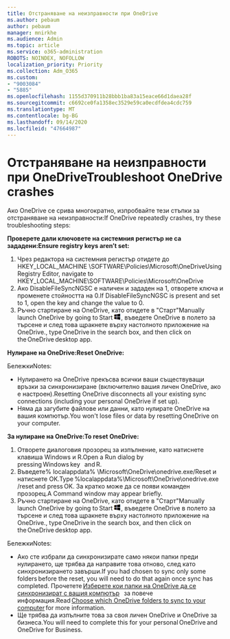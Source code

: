 ```yaml
---
title: Отстраняване на неизправности при OneDrive
ms.author: pebaum
author: pebaum
manager: mnirkhe
ms.audience: Admin
ms.topic: article
ms.service: o365-administration
ROBOTS: NOINDEX, NOFOLLOW
localization_priority: Priority
ms.collection: Adm_O365
ms.custom:
- "9003084"
- "5885"
ms.openlocfilehash: 1155d370911b28bbb1ba83a15eace66d1daea28f
ms.sourcegitcommit: c6692ce0fa1358ec3529e59ca0ecdfdea4cdc759
ms.translationtype: MT
ms.contentlocale: bg-BG
ms.lasthandoff: 09/14/2020
ms.locfileid: "47664987"
---
```

# <a name="troubleshoot-onedrive-crashes"></a><span data-ttu-id="0bcc7-102">Отстраняване на неизправности при OneDrive</span><span class="sxs-lookup"><span data-stu-id="0bcc7-102">Troubleshoot OneDrive crashes</span></span>

<span data-ttu-id="0bcc7-103">Ако OneDrive се срива многократно, изпробвайте тези стъпки за отстраняване на неизправности:</span><span class="sxs-lookup"><span data-stu-id="0bcc7-103">If OneDrive repeatedly crashes, try these troubleshooting steps:</span></span>

<span data-ttu-id="0bcc7-104">**Проверете дали ключовете на системния регистър не са зададени:**</span><span class="sxs-lookup"><span data-stu-id="0bcc7-104">**Ensure registry keys aren’t set:**</span></span>

1. <span data-ttu-id="0bcc7-105">Чрез редактора на системния регистър отидете до HKEY_LOCAL_MACHINE \SOFTWARE\Policies\Microsoft\OneDrive</span><span class="sxs-lookup"><span data-stu-id="0bcc7-105">Using Registry Editor, navigate to HKEY_LOCAL_MACHINE\SOFTWARE\Policies\Microsoft\OneDrive</span></span>
2. <span data-ttu-id="0bcc7-106">Ако DisableFileSyncNGSC е наличен и зададен на 1, отворете ключа и променете стойността на 0.</span><span class="sxs-lookup"><span data-stu-id="0bcc7-106">If DisableFileSyncNGSC is present and set to 1, open the key and change the value to 0.</span></span>
3. <span data-ttu-id="0bcc7-107">Ръчно стартиране на OneDrive, като отидете в "Старт"</span><span class="sxs-lookup"><span data-stu-id="0bcc7-107">Manually launch OneDrive by going to Start</span></span> ![Натиснете клавиша Windows](data:image/png;base64,iVBORw0KGgoAAAANSUhEUgAAABEAAAAOCAYAAADJ7fe0AAAAAXNSR0IArs4c6QAAAARnQU1BAACxjwv8YQUAAAAJcEhZcwAADsQAAA7EAZUrDhsAAADxSURBVDhPY/wPBAx4wR+Gd6/fM7x9/ZTh9ZuXDGdPnWE4tH0rw/UHDxlaVp9kCDCSYWABKfv35wfD+/cfGV4+fcLw5uVjhlOXzzFsX/qWYebmZAZPWWOGO2DD8ACQS9Y3e4Bcg4Y9/t94fPa/CoY4Aq8/+xik/T8TkEMxGDyGgANWwSqeobvbGSyAADIM3BwCDKXd3QyfoCLoQEGAA0xTxSWjsYMJwLHjkruU4UXSJ4YnT54x3Dh/luHmjfMMmw9wMjCDlRAGBDPgjy8fGT5//8rw9P4Thge3zzNcvXmDYevmfQzXb1xlmH/0ATADyjAAAKdWkD3ZSwNeAAAAAElFTkSuQmCC)<span data-ttu-id="0bcc7-109">, въведете OneDrive в полето за търсене и след това щракнете върху настолното приложение на OneDrive.</span><span class="sxs-lookup"><span data-stu-id="0bcc7-109">, type OneDrive in the search box, and then click on the OneDrive desktop app.</span></span>

<span data-ttu-id="0bcc7-110">**Нулиране на OneDrive:**</span><span class="sxs-lookup"><span data-stu-id="0bcc7-110">**Reset OneDrive:**</span></span>

<span data-ttu-id="0bcc7-111">Бележки</span><span class="sxs-lookup"><span data-stu-id="0bcc7-111">Notes:</span></span>

- <span data-ttu-id="0bcc7-112">Нулирането на OneDrive прекъсва всички ваши съществуващи връзки за синхронизиране (включително вашия личен OneDrive, ако е настроен).</span><span class="sxs-lookup"><span data-stu-id="0bcc7-112">Resetting OneDrive disconnects all your existing sync connections (including your personal OneDrive if set up).</span></span>
- <span data-ttu-id="0bcc7-113">Няма да загубите файлове или данни, като нулирате OneDrive на вашия компютър.</span><span class="sxs-lookup"><span data-stu-id="0bcc7-113">You won't lose files or data by resetting OneDrive on your computer.</span></span>

<span data-ttu-id="0bcc7-114">**За нулиране на OneDrive:**</span><span class="sxs-lookup"><span data-stu-id="0bcc7-114">**To reset OneDrive:**</span></span>

1. <span data-ttu-id="0bcc7-115">Отворете диалоговия прозорец за изпълнение, като натиснете клавиша Windows и R.</span><span class="sxs-lookup"><span data-stu-id="0bcc7-115">Open a Run dialog by pressing Windows key    and R.</span></span>
2. <span data-ttu-id="0bcc7-116">Въведете% localappdata% \Microsoft\OneDrive\onedrive.exe/Reset и натиснете OK.</span><span class="sxs-lookup"><span data-stu-id="0bcc7-116">Type %localappdata%\Microsoft\OneDrive\onedrive.exe /reset and press OK.</span></span> <span data-ttu-id="0bcc7-117">За кратко може да се появи команден прозорец.</span><span class="sxs-lookup"><span data-stu-id="0bcc7-117">A Command window may appear briefly.</span></span>
3. <span data-ttu-id="0bcc7-118">Ръчно стартиране на OneDrive, като отидете в "Старт"</span><span class="sxs-lookup"><span data-stu-id="0bcc7-118">Manually launch OneDrive by going to Start</span></span> ![Натиснете клавиша Windows](data:image/png;base64,iVBORw0KGgoAAAANSUhEUgAAABEAAAAOCAYAAADJ7fe0AAAAAXNSR0IArs4c6QAAAARnQU1BAACxjwv8YQUAAAAJcEhZcwAADsQAAA7EAZUrDhsAAADxSURBVDhPY/wPBAx4wR+Gd6/fM7x9/ZTh9ZuXDGdPnWE4tH0rw/UHDxlaVp9kCDCSYWABKfv35wfD+/cfGV4+fcLw5uVjhlOXzzFsX/qWYebmZAZPWWOGO2DD8ACQS9Y3e4Bcg4Y9/t94fPa/CoY4Aq8/+xik/T8TkEMxGDyGgANWwSqeobvbGSyAADIM3BwCDKXd3QyfoCLoQEGAA0xTxSWjsYMJwLHjkruU4UXSJ4YnT54x3Dh/luHmjfMMmw9wMjCDlRAGBDPgjy8fGT5//8rw9P4Thge3zzNcvXmDYevmfQzXb1xlmH/0ATADyjAAAKdWkD3ZSwNeAAAAAElFTkSuQmCC)<span data-ttu-id="0bcc7-120">, въведете OneDrive в полето за търсене и след това щракнете върху настолното приложение на OneDrive.</span><span class="sxs-lookup"><span data-stu-id="0bcc7-120">, type OneDrive in the search box, and then click on the OneDrive desktop app.</span></span>

<span data-ttu-id="0bcc7-121">Бележки</span><span class="sxs-lookup"><span data-stu-id="0bcc7-121">Notes:</span></span>

- <span data-ttu-id="0bcc7-122">Ако сте избрали да синхронизирате само някои папки преди нулирането, ще трябва да направите това отново, след като синхронизирането завърши.</span><span class="sxs-lookup"><span data-stu-id="0bcc7-122">If you had chosen to sync only some folders before the reset, you will need to do that again once sync has completed.</span></span> <span data-ttu-id="0bcc7-123">Прочетете [Изберете кои папки на OneDrive да се синхронизират с вашия компютър](https://support.office.com/article/98b8b011-8b94-419b-aa95-a14ff2415e85)   за повече информация.</span><span class="sxs-lookup"><span data-stu-id="0bcc7-123">Read [Choose which OneDrive folders to sync to your computer](https://support.office.com/article/98b8b011-8b94-419b-aa95-a14ff2415e85) for more information.</span></span>
- <span data-ttu-id="0bcc7-124">Ще трябва да изпълните това за своя личен OneDrive и OneDrive за бизнеса.</span><span class="sxs-lookup"><span data-stu-id="0bcc7-124">You will need to complete this for your personal OneDrive and OneDrive for Business.</span></span>